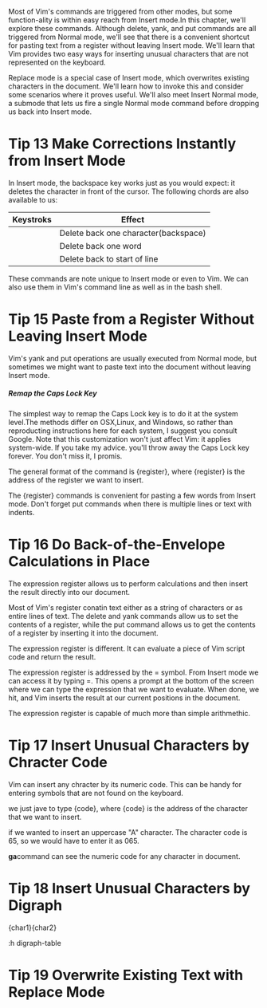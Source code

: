 Most of Vim's commands are triggered from other modes, but some function-ality is within easy reach from Insert mode.In this chapter, we'll explore these commands. Although delete, yank, and put commands are all triggered from Normal mode, we'll see that there is a convenient shortcut for pasting text from a register without leaving Insert mode. We'll learn that Vim provides two easy ways for inserting unusual characters that are not represented on the keyboard.

Replace mode is a special case of Insert mode, which overwrites existing characters in the document. We'll learn how to invoke this and consider some scenarios where it proves useful. We'll also meet Insert Normal mode, a submode that lets us fire a single Normal mode command before dropping us back into Insert mode.

# Tip 13 Make Corrections Instantly from Insert Mode #

In Insert mode, the backspace key works just as you would expect: it deletes the character in front of the cursor. The following chords are also available to us:

Keystroks | Effect
-- | --
<c-h> | Delete back one character(backspace)
<c-w> | Delete back one word
<c-u> | Delete back to start of line

These commands are note unique to Insert mode or even to Vim. We can also use them in Vim's command line as well as in the bash shell.

# Tip 15 Paste from a Register Without Leaving Insert Mode #

Vim's yank and put operations are usually executed from Normal mode, but sometimes we might want to paste text into the document without leaving Insert mode.

##### Remap the Caps Lock Key #####

The simplest way to remap the Caps Lock key is to do it at the system level.The methods differ on OSX,Linux, and Windows, so rather than reproducting instructions here for each system, I suggest you consult Google. Note that this customization won't just affect Vim: it applies system-wide. If you take my advice. you'll throw away the Caps Lock key forever. You don't miss it, I promis.

The general format of the command is <C-r>{register}, where {register} is the address of the  register we want to insert.

The <C-r>{register} commands is convenient for pasting a few words from Insert mode. Don't forget put commands when there is multiple lines or text with indents.

# Tip 16 Do Back-of-the-Envelope Calculations in Place #

The expression register allows us to perform calculations and then insert the result directly into our document.

Most of Vim's register conatin text either as a string of characters or as entire lines of text. The delete and yank commands allow us to set the contents of a register, while the put command allows us to get the contents of a register by inserting it into the document.

The expression register is different. It can evaluate a piece of Vim script code and return the result.

The expression register is addressed by the = symbol. From Insert mode we can access it by typing <C-r>=. This opens a prompt at the bottom of the screen where we can type the expression that we want to evaluate. When done, we hit<CR>, and Vim inserts the result at our current positions in the document. 

The expression register is capable of much more than simple arithmethic.

# Tip 17 Insert Unusual Characters by Chracter Code #

Vim can insert any chracter by its numeric code. This can be handy for entering symbols that are not found on the keyboard.

we just jave to type <C-v>{code}, where {code} is the address of the character that we want to insert.

if we wanted to insert an uppercase "A" character. The character code is 65, so we would have to enter it as <C-v>065.

**ga**command can see the numeric code for any character in document. 

# Tip 18 Insert Unusual Characters by Digraph #

<C-k>{char1}{char2}

:h digraph-table

# Tip 19 Overwrite Existing Text with Replace Mode #













